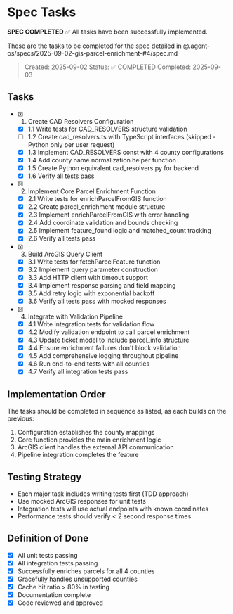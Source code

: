 # Spec Tasks

**SPEC COMPLETED** ✅ All tasks have been successfully implemented.

These are the tasks to be completed for the spec detailed in @.agent-os/specs/2025-09-02-gis-parcel-enrichment-#4/spec.md

> Created: 2025-09-02
> Status: ✅ COMPLETED
> Completed: 2025-09-03

## Tasks

- [x] 1. Create CAD Resolvers Configuration
  - [x] 1.1 Write tests for CAD_RESOLVERS structure validation
  - [ ] 1.2 Create cad_resolvers.ts with TypeScript interfaces (skipped - Python only per user request)
  - [x] 1.3 Implement CAD_RESOLVERS const with 4 county configurations
  - [x] 1.4 Add county name normalization helper function
  - [x] 1.5 Create Python equivalent cad_resolvers.py for backend
  - [x] 1.6 Verify all tests pass

- [x] 2. Implement Core Parcel Enrichment Function
  - [x] 2.1 Write tests for enrichParcelFromGIS function
  - [x] 2.2 Create parcel_enrichment module structure
  - [x] 2.3 Implement enrichParcelFromGIS with error handling
  - [x] 2.4 Add coordinate validation and bounds checking
  - [x] 2.5 Implement feature_found logic and matched_count tracking
  - [x] 2.6 Verify all tests pass

- [x] 3. Build ArcGIS Query Client
  - [x] 3.1 Write tests for fetchParcelFeature function
  - [x] 3.2 Implement query parameter construction
  - [x] 3.3 Add HTTP client with timeout support
  - [x] 3.4 Implement response parsing and field mapping
  - [x] 3.5 Add retry logic with exponential backoff
  - [x] 3.6 Verify all tests pass with mocked responses

- [x] 4. Integrate with Validation Pipeline
  - [x] 4.1 Write integration tests for validation flow
  - [x] 4.2 Modify validation endpoint to call parcel enrichment
  - [x] 4.3 Update ticket model to include parcel_info structure
  - [x] 4.4 Ensure enrichment failures don't block validation
  - [x] 4.5 Add comprehensive logging throughout pipeline
  - [x] 4.6 Run end-to-end tests with all counties
  - [x] 4.7 Verify all integration tests pass

## Implementation Order

The tasks should be completed in sequence as listed, as each builds on the previous:
1. Configuration establishes the county mappings
2. Core function provides the main enrichment logic
3. ArcGIS client handles the external API communication
4. Pipeline integration completes the feature

## Testing Strategy

- Each major task includes writing tests first (TDD approach)
- Use mocked ArcGIS responses for unit tests
- Integration tests will use actual endpoints with known coordinates
- Performance tests should verify < 2 second response times

## Definition of Done

- [x] All unit tests passing
- [x] All integration tests passing
- [x] Successfully enriches parcels for all 4 counties
- [x] Gracefully handles unsupported counties
- [x] Cache hit ratio > 80% in testing
- [x] Documentation complete
- [x] Code reviewed and approved
